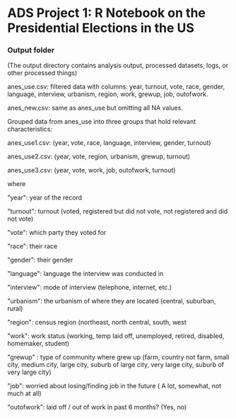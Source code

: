 # ADS Project 1:  R Notebook on the Presidential Elections in the US

### Output folder

(The output directory contains analysis output, processed datasets, logs, or other processed things)

anes_use.csv: filtered data with columns: year, turnout, vote, race, gender, language, interview, urbanism, region, work, grewup, job, outofwork.

anes_new.csv: same as anes_use but omitting all NA values.

Grouped data from anes_use into three groups that hold relevant characteristics:

anes_use1.csv: (year, vote, race, language, interview, gender, turnout)

anes_use2.csv: (year, vote, region, urbanism, grewup, turnout)

anes_use3.csv: (year, vote, work, job, outofwork, turnout)

where 

"year": year of the record

"turnout": turnout (voted, registered but did not vote, not registered and did not vote)

"vote": which party they voted for

"race": their race

"gender": their gender

"language": language the interview was conducted in

"interview": mode of interview (telephone, internet, etc.)

"urbanism": the urbanism of where they are located (central, suburban, rural)

"region": census region (northeast, north central, south, west 

"work": work status (working, temp laid off, unemployed, retired, disabled, homemaker, student)

"grewup" : type of community where grew up (farm, country not farm, small city, medium city, large city, suburb of large city, very large city, suburb of very large city)

"job": worried about losing/finding job in the future  ( A lot, somewhat, not much at all)

"outofwork": laid off / out of work in past 6 months? (Yes, no)
